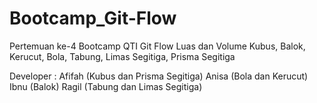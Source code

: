 # Bootcamp_Git-Flow
Pertemuan ke-4 Bootcamp QTI Git Flow Luas dan Volume  Kubus, Balok, Kerucut, Bola, Tabung, Limas Segitiga, Prisma Segitiga

Developer :
Afifah (Kubus dan Prisma Segitiga)
Anisa (Bola dan Kerucut)
Ibnu (Balok)
Ragil (Tabung dan Limas Segitiga)
